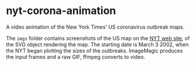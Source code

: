 # nyt-corona-animation
A video animation of the New York Times' US coronavirus outbreak maps.

The `imgs` folder contains screenshots of the US map on the
[NYT web site](https://www.nytimes.com/interactive/2020/world/coronavirus-maps.html),
of the SVG object rendering the map. The starting date is March 3 2002, when the NYT
began plotting the sizes of the outbreaks. ImageMagic produces the input frames and
a raw GIF, ffmpeg converts to video.
